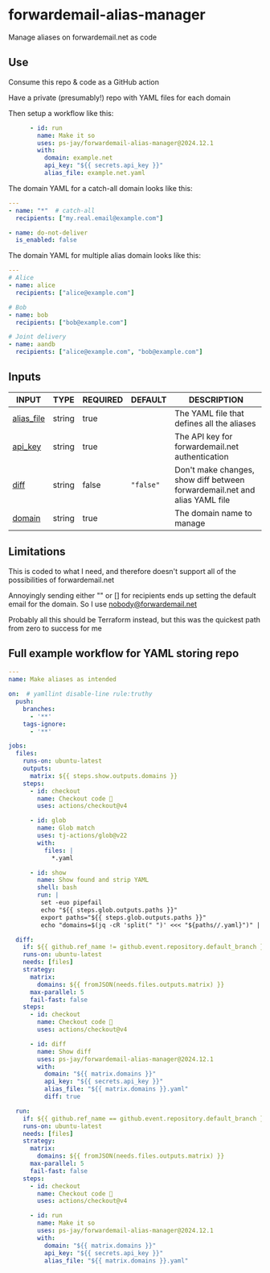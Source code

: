 # forwardemail-alias-manager
Manage aliases on forwardemail.net as code

## Use
Consume this repo & code as a GitHub action

Have a private (presumably!) repo with YAML files for each domain

Then setup a workflow like this:
```yaml
      - id: run
        name: Make it so
        uses: ps-jay/forwardemail-alias-manager@2024.12.1
        with:
          domain: example.net
          api_key: "${{ secrets.api_key }}"
          alias_file: example.net.yaml
```

The domain YAML for a catch-all domain looks like this:
```yaml
---
- name: "*"  # catch-all
  recipients: ["my.real.email@example.com"]

- name: do-not-deliver
  is_enabled: false
```

The domain YAML for multiple alias domain looks like this:
```yaml
---
# Alice
- name: alice
  recipients: ["alice@example.com"]

# Bob
- name: bob
  recipients: ["bob@example.com"]

# Joint delivery
- name: aandb
  recipients: ["alice@example.com", "bob@example.com"]
```

## Inputs

<!-- AUTO-DOC-INPUT:START - Do not remove or modify this section -->

|                             INPUT                              |  TYPE  | REQUIRED |  DEFAULT  |                                DESCRIPTION                                 |
|----------------------------------------------------------------|--------|----------|-----------|----------------------------------------------------------------------------|
| <a name="input_alias_file"></a>[alias_file](#input_alias_file) | string |   true   |           |                 The YAML file that defines all the aliases                 |
|     <a name="input_api_key"></a>[api_key](#input_api_key)      | string |   true   |           |              The API key for forwardemail.net authentication               |
|          <a name="input_diff"></a>[diff](#input_diff)          | string |  false   | `"false"` | Don't make changes, show diff between forwardemail.net and alias YAML file |
|       <a name="input_domain"></a>[domain](#input_domain)       | string |   true   |           |                         The domain name to manage                          |

<!-- AUTO-DOC-INPUT:END -->


## Limitations
This is coded to what I need, and therefore doesn't support all of the
possibilities of forwardemail.net

Annoyingly sending either "" or [] for recipients ends up setting the
default email for the domain.  So I use nobody@forwardemail.net

Probably all this should be Terraform instead, but this was the quickest
path from zero to success for me


##  Full example workflow for YAML storing repo

```yaml
---
name: Make aliases as intended

on:  # yamllint disable-line rule:truthy
  push:
    branches:
      - '**'
    tags-ignore:
      - '**'

jobs:
  files:
    runs-on: ubuntu-latest
    outputs:
      matrix: ${{ steps.show.outputs.domains }}
    steps:
      - id: checkout
        name: Checkout code 🛒
        uses: actions/checkout@v4

      - id: glob
        name: Glob match
        uses: tj-actions/glob@v22
        with:
          files: |
            *.yaml

      - id: show
        name: Show found and strip YAML
        shell: bash
        run: |
         set -euo pipefail
         echo "${{ steps.glob.outputs.paths }}"
         export paths="${{ steps.glob.outputs.paths }}"
         echo "domains=$(jq -cR 'split(" ")' <<< "${paths//.yaml}")" | tee -a "${GITHUB_OUTPUT}"

  diff:
    if: ${{ github.ref_name != github.event.repository.default_branch }}
    runs-on: ubuntu-latest
    needs: [files]
    strategy:
      matrix: 
        domains: ${{ fromJSON(needs.files.outputs.matrix) }}
      max-parallel: 5
      fail-fast: false
    steps:
      - id: checkout
        name: Checkout code 🛒
        uses: actions/checkout@v4

      - id: diff
        name: Show diff
        uses: ps-jay/forwardemail-alias-manager@2024.12.1
        with:
          domain: "${{ matrix.domains }}"
          api_key: "${{ secrets.api_key }}"
          alias_file: "${{ matrix.domains }}.yaml"
          diff: true

  run:
    if: ${{ github.ref_name == github.event.repository.default_branch }}
    runs-on: ubuntu-latest
    needs: [files]
    strategy:
      matrix: 
        domains: ${{ fromJSON(needs.files.outputs.matrix) }}
      max-parallel: 5
      fail-fast: false
    steps:
      - id: checkout
        name: Checkout code 🛒
        uses: actions/checkout@v4

      - id: run
        name: Make it so
        uses: ps-jay/forwardemail-alias-manager@2024.12.1
        with:
          domain: "${{ matrix.domains }}"
          api_key: "${{ secrets.api_key }}"
          alias_file: "${{ matrix.domains }}.yaml"
```
